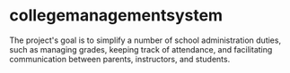 # collegemanagementsystem
The project's goal is to simplify a number of school administration duties, such as managing grades, keeping track of attendance, and facilitating communication between parents, instructors, and students.
